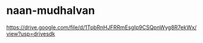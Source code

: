 # naan-mudhalvan
https://drive.google.com/file/d/1TpbRnHJFRRmEsgIp9CSQpnWyg8R7ekWx/view?usp=drivesdk
